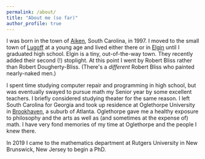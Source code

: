 ```yaml
---
permalink: /about/
title: "About me (so far)"
author_profile: true
---
```


I was born in the town of [Aiken](https://www.visitaikensc.com/), South
Carolina, in 1997. I moved to the small town of
[Lugoff](https://en.wikipedia.org/wiki/Lugoff,_South_Carolina) at a young age
and lived either there or in
[Elgin](https://en.wikipedia.org/wiki/Elgin,_Kershaw_County,_South_Carolina)
until I graduated high school. Elgin is a tiny, out-of-the-way town. They
recently added their second (!) stoplight. At this point I went by Robert Bliss
rather than Robert Dougherty-Bliss. (There's a *different* Robert Bliss who
painted nearly-naked men.)

I spent time studying computer repair and programming in high school, but was
eventually swayed to pursue math my Senior year by some excellent teachers.
I briefly considered studying theater for the same reason. I left South
Carolina for Georgia and took up residence at Oglethorpe University in
[Brookhaven](https://www.brookhavenga.gov/), a suburb of Atlanta. Oglethorpe
gave me a healthy exposure to philosophy and the arts as well as (and sometimes
at the expense of) math. I have very fond memories of my time at Oglethorpe and
the people I knew there.

In 2019 I came to the mathematics department at Rutgers University in New
Brunswick, New Jersey to begin a PhD.
